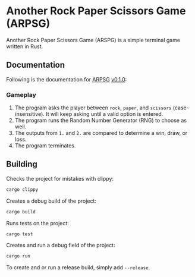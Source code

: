 # Another Rock Paper Scissors Game (<abbr>ARPSG</abbr>)

Another Rock Paper Scissors Game (<abbr>ARSPG</abbr>) is a simple terminal game
written in Rust.

## Documentation

Following is the documentation for
<abbr title="Another Rock Paper Scissors Game">ARPSG</abbr>
[v0.1.0](https://github.com/acodili-jg/arpsg/release/tag/v0.1.0):

### Gameplay

 1. The program asks the player between `rock`, `paper`, and `scissors`
    (case-insensitive). It will keep asking until a valid option is entered.
 2. The program runs the Random Number Generator (RNG) to choose as well.
 3. The outputs from `1.` and `2.` are compared to determine a win, draw, or
    loss.
 4. The program terminates.

## Building

Checks the project for mistakes with clippy:
```sh
cargo clippy
```

Creates a debug build of the project:
```sh
cargo build
```

Runs tests on the project:
```sh
cargo test
```

Creates and run a debug field of the project:
```sh
cargo run
```

To create and or run a release build, simply add `--release`.
